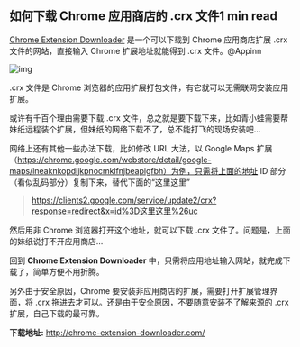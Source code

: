 ## 如何下载 Chrome 应用商店的 .crx 文件1 min read

[Chrome Extension Downloader](http://www.appinn.com/chrome-extension-downloader/) 是一个可以下载到 Chrome 应用商店扩展 .crx 文件的网站，直接输入 Chrome 扩展地址就能得到 .crx 文件。@Appinn

![img](https://img3.appinn.com/images/201302/2013-02-18-3-30-15.png/o)

.crx 文件是 Chrome 浏览器的应用扩展打包文件，有它就可以无需联网安装应用扩展。

或许有千百个理由需要下载 .crx 文件，总之就是要下载下来，比如青小蛙需要帮妹纸远程装个扩展，但妹纸的网络下载不了，总不能打飞的现场安装吧…

网络上还有其他一些办法下载，比如修改 URL 大法，以 Google Maps 扩展（https://chrome.google.com/webstore/detail/google-maps/lneaknkopdijkpnocmklfnjbeapigfbh）为例，只需将上面的地址 ID 部分（看似乱码部分）复制下来，替代下面的“这里这里”

> https://clients2.google.com/service/update2/crx?response=redirect&x=id%3D这里这里%26uc

然后用非 Chrome 浏览器打开这个地址，就可以下载 .crx 文件了。问题是，上面的妹纸说打不开应用商店…

回到 **Chrome Extension Downloader** 中，只需将应用地址输入网站，就完成下载了，简单方便不用折腾。

另外由于安全原因，Chrome 要安装非应用商店的扩展，需要打开扩展管理界面，将 .crx 拖进去才可以。还是由于安全原因，不要随意安装不了解来源的 .crx 扩展，自己下载的最可靠。

**下载地址:** <http://chrome-extension-downloader.com/>